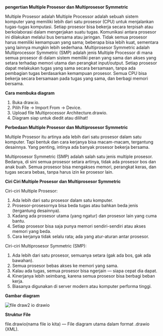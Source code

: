 **pengertian Multiple Prosesor dan Multiprosesor Symmetric**
  
  Multiple Prosesor adalah Multiple Processor adalah sebuah sistem komputer yang memiliki lebih dari satu prosesor (CPU) untuk menjalankan tugas-tugas komputasi. Setiap prosesor bisa bekerja secara terpisah atau berkolaborasi dalam mengerjakan suatu tugas. Komunikasi antara prosesor ini dilakukan melalui bus bersama atau jaringan. Tidak semua prosesor harus memiliki kemampuan yang sama; beberapa bisa lebih kuat, sementara yang lainnya mungkin lebih sederhana.
   Multiprosesor Symmetric adalah Multiprocessor Symmetric (SMP) adalah jenis Multiple Processor di mana semua prosesor di dalam sistem memiliki peran yang sama dan akses yang setara terhadap memori utama dan perangkat input/output. Setiap prosesor dapat melakukan tugas yang sama secara bersamaan, tanpa ada pembagian tugas berdasarkan kemampuan prosesor. Semua CPU bisa bekerja secara bersamaan pada tugas yang sama, dan berbagi memori bersama.

**Cara membuka diagram**
1. Buka draw.io.
2. Pilih File → Import From → Device.
3. Upload file Multiprocessor Architecture.drawio.
4. Diagram siap untuk diedit atau dilihat!

**Perbedaan Multiple Prosesor dan Multiprosesor Symmetric**

Multiple Prosesor itu artinya ada lebih dari satu prosesor dalam satu komputer. Tapi bentuk dan cara kerjanya bisa macam-macam, tergantung desainnya. Yang penting, intinya ada banyak prosesor bekerja bersama.

Multiprosesor Symmetric (SMP) adalah salah satu jenis multiple prosesor. Bedanya, di sini semua prosesor setara artinya, tidak ada prosesor bos dan anak buah. Semua prosesor bisa mengakses memori, perangkat keras, dan tugas secara bebas, tanpa harus izin ke prosesor lain.

**Ciri Ciri Multiple Prosesor dan Multiprosesor Symmetric**

Ciri-ciri Multiple Prosesor:
1. Ada lebih dari satu prosesor dalam satu komputer.
2. Prosesor-prosesornya bisa beda tugas atau bahkan beda jenis (tergantung desainnya).
3. Kadang ada prosesor utama (yang ngatur) dan prosesor lain yang cuma bantu.
4. Setiap prosesor bisa saja punya memori sendiri-sendiri atau akses memori yang beda.
5. Cara kerjanya tidak selalu rata; ada yang atur-aturan antar prosesor.

Ciri-ciri Multiprosesor Symmetric (SMP):
1. Ada lebih dari satu prosesor, semuanya setara (gak ada bos, gak ada bawahan).
2. Semua prosesor bebas akses ke memori yang sama.
3. Kalau ada tugas, semua prosesor bisa ngerjain — siapa cepat dia dapat.
4. Kinerjanya lebih seimbang, karena semua prosesor bisa berbagi beban kerja.
5. Biasanya digunakan di server modern atau komputer performa tinggi.


**Gambar diagram**

![file draw2 io drawio](https://github.com/user-attachments/assets/accabf10-917f-42d5-b7b6-cf4134ade29a)


**Struktur File**

file.drawio(nama file io kita) — File diagram utama dalam format .drawio (XML).



